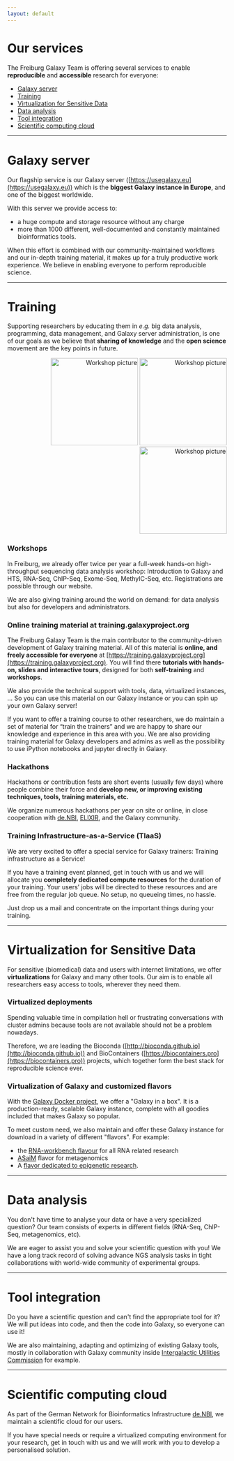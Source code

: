 ```yaml
---
layout: default
---
```


# Our services

The Freiburg Galaxy Team is offering several services to enable **reproducible** and **accessible** research for everyone:

- <i class="fa fa-server"></i> [Galaxy server](#galaxy-server)
- <i class="fa fa-graduation-cap"></i> [Training](#training)
- <i class="fa fa-cube"></i> [Virtualization for Sensitive Data](#virtualization-for-sensitive-data)
- <i class="fa fa-table"></i> [Data analysis](#data-analysis)
- <i class="fa fa-cogs"></i> [Tool integration](#tool-integration)
- <i class="fa fa-cloud"></i> [Scientific computing cloud](#scientific-computing-cloud)

---
<a name="galaxy-server"></a>
# <i class="fa fa-server"></i> Galaxy server

Our flagship service is our Galaxy server ([https://usegalaxy.eu](https://usegalaxy.eu)) which is the **biggest Galaxy instance in Europe**, and one of the biggest worldwide.

With this server we provide access to:
- a huge compute and storage resource without any charge
- more than 1000 different, well-documented and constantly maintained bioinformatics tools.

When this effort is combined with our community-maintained workflows and our in-depth training material, it makes up for a truly productive work experience. We believe in enabling everyone to perform reproducible science.

---
<a name="training"></a>
# <i class="fa fa-graduation-cap"></i> Training

Supporting researchers by educating them in *e.g.* big data analysis, programming, data management, and Galaxy server administration, is one of our goals as we believe that **sharing of knowledge** and the **open science** movement are the key points in future. 

<p class="multiple-img" style="text-align: right;">
    <img src="{{ "/assets/media/training_1.jpg" | relative_url }}" width="200px" alt="Workshop picture" />
    <img src="{{ "/assets/media/training_2.jpg" | relative_url }}" width="200px" alt="Workshop picture" />
    <img src="{{ "/assets/media/training_3.jpg" | relative_url }}" width="200px" alt="Workshop picture" />
</p>

### Workshops

In Freiburg, we already offer twice per year a full-week hands-on high-throughput sequencing data analysis workshop: Introduction to Galaxy and HTS, RNA-Seq, ChIP-Seq, Exome-Seq, MethylC-Seq, etc. Registrations are possible through our website.

We are also giving training around the world on demand: for data analysis but also for developers and administrators.

### Online training material at training.galaxyproject.org

The Freiburg Galaxy Team is the main contributor to the community-driven development of Galaxy training material. All of this material is **online, and freely accessible for everyone** at [https://training.galaxyproject.org](https://training.galaxyproject.org). You will find there **tutorials with hands-on, slides and interactive tours**, designed for both **self-training** and **workshops**.

We also provide the technical support with tools, data, virtualized instances, ... So you can use this material on our Galaxy instance or you can spin up your own Galaxy server!

If you want to offer a training course to other researchers, we do maintain a set of material for “train the trainers” and we are happy to share our knowledge and experience in this area with you. We are also providing training material for Galaxy developers and admins as well as the possibility to use iPython notebooks and jupyter directly in Galaxy.

### Hackathons

Hackathons or contribution fests are short events (usually few days) where people combine their force and **develop new, or improving existing techniques, tools, training materials, etc.** 

We organize numerous hackathons per year on site or online, in close cooperation with [de.NBI](http://www.denbi.de/), [ELIXIR](https://www.elixir-europe.org/), and the Galaxy community. 

### Training Infrastructure-as-a-Service (TIaaS)

We are very excited to offer a special service for Galaxy trainers: Training infrastructure as a Service!

If you have a training event planned, get in touch with us and we will allocate you **completely dedicated compute resources** for the duration of your training. Your users’ jobs will be directed to these resources and are free from the regular job queue. No setup, no queueing times, no hassle.

Just drop us a mail and concentrate on the important things during your training.

---
<a name="virtualization-for-sensitive-data"></a>
# <i class="fa fa-cube"></i> Virtualization for Sensitive Data

For sensitive (biomedical) data and users with internet limitations, we offer **virtualizations** for Galaxy and many other tools. Our aim is to enable all researchers easy access to tools, wherever they need them. 

### Virtualized deployments

Spending valuable time in compilation hell or frustrating conversations with cluster admins because tools are not available should not be a problem nowadays.

Therefore, we are leading the Bioconda ([http://bioconda.github.io](http://bioconda.github.io)) and BioContainers ([https://biocontainers.pro](https://biocontainers.pro)) projects, which together form the best stack for reproducible science ever.

### Virtualization of Galaxy and customized flavors

With the [Galaxy Docker project](https://github.com/bgruening/docker-galaxy-stable), we offer a "Galaxy in a box". It is a production-ready, scalable Galaxy instance, complete with all goodies included that makes Galaxy so popular.

To meet custom need, we also maintain and offer these Galaxy instance for download in a variety of different "flavors". For example:
- the [RNA-workbench flavour](https://github.com/bgruening/galaxy-rna-workbench) for all RNA related research
- [ASaiM](http://asaim.readthedocs.io) flavor for metagenomics
- A [flavor dedicated to epigenetic research](https://github.com/bgruening/docker-galaxy-epigenetics).

---
<a name="data-analysis"></a>
# <i class="fa fa-table"></i> Data analysis

You don't have time to analyse your data or have a very specialized question? Our team consists of experts in different fields (RNA-Seq, ChIP-Seq, metagenomics, etc).

We are eager to assist you and solve your scientific question with you! We have a long track record of solving advance NGS analysis tasks in tight collaborations with world-wide community of experimental groups.

---
<a name="tool-integration"></a>
# <i class="fa fa-cogs"></i> Tool integration

Do you have a scientific question and can't find the appropriate tool for it? We will put ideas into code, and then the code into Galaxy, so everyone can use it!

We are also maintaining, adapting and optimizing of existing Galaxy tools, mostly in collaboration with Galaxy community inside [Intergalactic Utilities Commission](https://github.com/galaxyproject/tools-iuc) for example.

---
<a name="scientific-computing-cloud"></a>
# <i class="fa fa-cloud"></i> Scientific computing cloud

As part of the German Network for Bioinformatics Infrastructure [de.NBI](https://www.denbi.de), we maintain a scientific cloud for our users.

If you have special needs or require a virtualized computing environment for your research, get in touch with us and we will work with you to develop a personalised solution.




